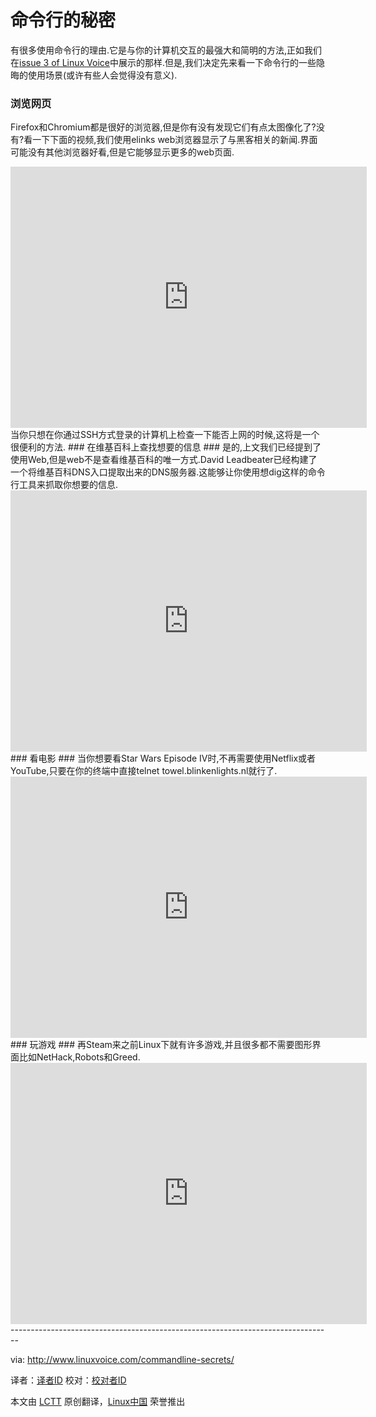命令行的秘密
================================================================================
有很多使用命令行的理由.它是与你的计算机交互的最强大和简明的方法,正如我们在[issue 3 of Linux Voice][1]中展示的那样.但是,我们决定先来看一下命令行的一些隐晦的使用场景(或许有些人会觉得没有意义).
### 浏览网页 ###
Firefox和Chromium都是很好的浏览器,但是你有没有发现它们有点太图像化了?没有?看一下下面的视频,我们使用elinks web浏览器显示了与黑客相关的新闻.界面可能没有其他浏览器好看,但是它能够显示更多的web页面.
<iframe width="570" scrolling="no" height="418" src="http://shelr.tv/records/5368d80796608063a3000072/embed" style="border: 0; id="shelr_record_5368d80796608063a3000072"></iframe>
当你只想在你通过SSH方式登录的计算机上检查一下能否上网的时候,这将是一个很便利的方法.
### 在维基百科上查找想要的信息 ###
是的,上文我们已经提到了使用Web,但是web不是查看维基百科的唯一方式.David Leadbeater已经构建了一个将维基百科DNS入口提取出来的DNS服务器.这能够让你使用想dig这样的命令行工具来抓取你想要的信息.
<iframe width="570" scrolling="no" height="418" src="http://shelr.tv/records/5368bfa896608063a300006d/embed" style="border: 0;" id="shelr_record_5368bfa896608063a300006d"></iframe>
### 看电影 ###
当你想要看Star Wars Episode IV时,不再需要使用Netflix或者YouTube,只要在你的终端中直接telnet towel.blinkenlights.nl就行了.
<iframe width="570" scrolling="no" height="418" style="border: 0" src="http://shelr.tv/records/5368be5296608063a300006c/embed" id="shelr_record_5368be5296608063a300006c" border="0"></iframe>
### 玩游戏 ###
再Steam来之前Linux下就有许多游戏,并且很多都不需要图形界面比如NetHack,Robots和Greed.
<iframe width="570" scrolling="no" height="418" style="border: 0" src="http://shelr.tv/records/5368ca4596608063a300006f/embed" id="shelr_record_5368ca4596608063a300006f" border="0"></iframe>
--------------------------------------------------------------------------------

via: http://www.linuxvoice.com/commandline-secrets/

译者：[译者ID](https://github.com/译者ID) 校对：[校对者ID](https://github.com/校对者ID)

本文由 [LCTT](https://github.com/LCTT/TranslateProject) 原创翻译，[Linux中国](http://linux.cn/) 荣誉推出

[1]:http://www.linuxvoice.com/issue-3-is-out/
